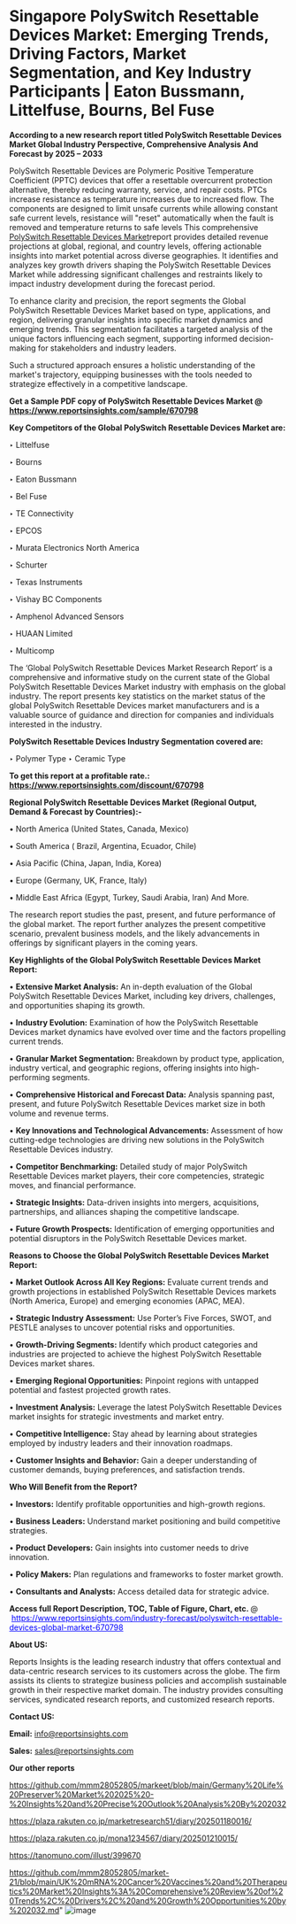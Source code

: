 # Singapore PolySwitch Resettable Devices Market: Emerging Trends, Driving Factors, Market Segmentation, and Key Industry Participants | Eaton Bussmann, Littelfuse, Bourns, Bel Fuse

<strong>According to a new research report titled PolySwitch Resettable Devices Market Global Industry Perspective, Comprehensive Analysis And Forecast by 2025 – 2033</strong>

PolySwitch Resettable Devices are Polymeric Positive Temperature Coefficient (PPTC) devices that offer a resettable overcurrent protection alternative, thereby reducing warranty, service, and repair costs. PTCs increase resistance as temperature increases due to increased flow. The components are designed to limit unsafe currents while allowing constant safe current levels, resistance will &#34;reset&#34; automatically when the fault is removed and temperature returns to safe levels This comprehensive <a href=https://www.reportsinsights.com/sample/670798>PolySwitch Resettable Devices Market</a>report provides detailed revenue projections at global, regional, and country levels, offering actionable insights into market potential across diverse geographies. It identifies and analyzes key growth drivers shaping the PolySwitch Resettable Devices Market while addressing significant challenges and restraints likely to impact industry development during the forecast period.

To enhance clarity and precision, the report segments the Global PolySwitch Resettable Devices Market based on type, applications, and region, delivering granular insights into specific market dynamics and emerging trends. This segmentation facilitates a targeted analysis of the unique factors influencing each segment, supporting informed decision-making for stakeholders and industry leaders.

Such a structured approach ensures a holistic understanding of the market's trajectory, equipping businesses with the tools needed to strategize effectively in a competitive landscape.

<strong>Get a Sample PDF copy of PolySwitch Resettable Devices Market </strong><strong>@<a href=https://www.reportsinsights.com/sample/670798 style=color:#0000ff;> https://www.reportsinsights.com/sample/670798</a></strong></font>

<strong>Key Competitors of the Global PolySwitch Resettable Devices Market are:</strong>

‣ Littelfuse

‣ Bourns

‣ Eaton Bussmann

‣ Bel Fuse

‣ TE Connectivity

‣ EPCOS

‣ Murata Electronics North America

‣ Schurter

‣ Texas Instruments

‣ Vishay BC Components

‣ Amphenol Advanced Sensors

‣ HUAAN Limited

‣ Multicomp

The ‘Global PolySwitch Resettable Devices Market Research Report’ is a comprehensive and informative study on the current state of the Global PolySwitch Resettable Devices Market industry with emphasis on the global industry. The report presents key statistics on the market status of the global PolySwitch Resettable Devices market manufacturers and is a valuable source of guidance and direction for companies and individuals interested in the industry.

<strong>PolySwitch Resettable Devices Industry Segmentation covered are:</strong>

‣ Polymer Type
‣ Ceramic Type

<strong>To get this report at a profitable rate.: <a href=https://www.reportsinsights.com/discount/670798 style=color:#0000ff;>https://www.reportsinsights.com/discount/670798</a></strong></font>

<strong>Regional PolySwitch Resettable Devices Market (Regional Output, Demand &amp; Forecast by Countries):-</strong>

• North America (United States, Canada, Mexico)

• South America ( Brazil, Argentina, Ecuador, Chile)

• Asia Pacific (China, Japan, India, Korea)

• Europe (Germany, UK, France, Italy)

• Middle East Africa (Egypt, Turkey, Saudi Arabia, Iran) And More.

The research report studies the past, present, and future performance of the global market. The report further analyzes the present competitive scenario, prevalent business models, and the likely advancements in offerings by significant players in the coming years.

<strong>Key Highlights of the Global PolySwitch Resettable Devices Market Report:</strong>

• <strong>Extensive Market Analysis:</strong> An in-depth evaluation of the Global PolySwitch Resettable Devices Market, including key drivers, challenges, and opportunities shaping its growth.

• <strong>Industry Evolution:</strong> Examination of how the PolySwitch Resettable Devices market dynamics have evolved over time and the factors propelling current trends.

• <strong>Granular Market Segmentation:</strong> Breakdown by product type, application, industry vertical, and geographic regions, offering insights into high-performing segments.

• <strong>Comprehensive Historical and Forecast Data:</strong> Analysis spanning past, present, and future PolySwitch Resettable Devices market size in both volume and revenue terms.

• <strong>Key Innovations and Technological Advancements:</strong> Assessment of how cutting-edge technologies are driving new solutions in the PolySwitch Resettable Devices industry.

• <strong>Competitor Benchmarking:</strong> Detailed study of major PolySwitch Resettable Devices market players, their core competencies, strategic moves, and financial performance.

• <strong>Strategic Insights:</strong> Data-driven insights into mergers, acquisitions, partnerships, and alliances shaping the competitive landscape.

• <strong>Future Growth Prospects:</strong> Identification of emerging opportunities and potential disruptors in the PolySwitch Resettable Devices market.

<strong>Reasons to Choose the Global PolySwitch Resettable Devices Market Report:</strong>

• <strong>Market Outlook Across All Key Regions:</strong> Evaluate current trends and growth projections in established PolySwitch Resettable Devices markets (North America, Europe) and emerging economies (APAC, MEA).

• <strong>Strategic Industry Assessment:</strong> Use Porter’s Five Forces, SWOT, and PESTLE analyses to uncover potential risks and opportunities.

• <strong>Growth-Driving Segments:</strong> Identify which product categories and industries are projected to achieve the highest PolySwitch Resettable Devices market shares.

• <strong>Emerging Regional Opportunities:</strong> Pinpoint regions with untapped potential and fastest projected growth rates.

• <strong>Investment Analysis:</strong> Leverage the latest PolySwitch Resettable Devices market insights for strategic investments and market entry.

• <strong>Competitive Intelligence:</strong> Stay ahead by learning about strategies employed by industry leaders and their innovation roadmaps.

• <strong>Customer Insights and Behavior:</strong> Gain a deeper understanding of customer demands, buying preferences, and satisfaction trends.

<strong>Who Will Benefit from the Report?</strong>

• <strong>Investors:</strong> Identify profitable opportunities and high-growth regions.

• <strong>Business Leaders:</strong> Understand market positioning and build competitive strategies.

• <strong>Product Developers:</strong> Gain insights into customer needs to drive innovation.

• <strong>Policy Makers:</strong> Plan regulations and frameworks to foster market growth.

• <strong>Consultants and Analysts:</strong> Access detailed data for strategic advice.
</ul>
<strong>Access full Report Description, TOC, Table of Figure, Chart, etc. </strong>@  <a href=https://www.reportsinsights.com/industry-forecast/polyswitch-resettable-devices-global-market-670798 style=color:#0000ff;>https://www.reportsinsights.com/industry-forecast/polyswitch-resettable-devices-global-market-670798</a></font>

<strong><strong>About US</strong>:</strong>

Reports Insights is the leading research industry that offers contextual and data-centric research services to its customers across the globe. The firm assists its clients to strategize business policies and accomplish sustainable growth in their respective market domain. The industry provides consulting services, syndicated research reports, and customized research reports.

<strong>Contact US:</strong>

<p class=""""><b>Email:</b> <a href=mailto:info@reportsinsights.com>info@reportsinsights.com</a></p>
<p class=""""><b>Sales:</b> <a href=mailto:sales@reportsinsights.com>sales@reportsinsights.com</a></p>

<strong>Our other reports</strong>

<a href=https://github.com/mmm28052805/markeet/blob/main/Germany%20Life%20Preserver%20Market%202025%20-%20Insights%20and%20Precise%20Outlook%20Analysis%20By%202032>https://github.com/mmm28052805/markeet/blob/main/Germany%20Life%20Preserver%20Market%202025%20-%20Insights%20and%20Precise%20Outlook%20Analysis%20By%202032</a>

<a href=https://plaza.rakuten.co.jp/marketresearch51/diary/202501180016/>https://plaza.rakuten.co.jp/marketresearch51/diary/202501180016/</a>

<a href=https://plaza.rakuten.co.jp/mona1234567/diary/202501210015/>https://plaza.rakuten.co.jp/mona1234567/diary/202501210015/</a>

<a href=https://tanomuno.com/illust/399670>https://tanomuno.com/illust/399670</a>

<a href=https://github.com/mmm28052805/market-21/blob/main/UK%20mRNA%20Cancer%20Vaccines%20and%20Therapeutics%20Market%20Insights%3A%20Comprehensive%20Review%20of%20Trends%2C%20Drivers%2C%20and%20Growth%20Opportunities%20by%202032.md>https://github.com/mmm28052805/market-21/blob/main/UK%20mRNA%20Cancer%20Vaccines%20and%20Therapeutics%20Market%20Insights%3A%20Comprehensive%20Review%20of%20Trends%2C%20Drivers%2C%20and%20Growth%20Opportunities%20by%202032.md</a>"
![image](https://github.com/user-attachments/assets/63a18042-4801-4201-9b3d-adf385288143)
